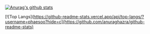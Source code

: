 [![Anurag's github stats](https://github-readme-stats.vercel.app/api?username=phaesoo)](https://github.com/anuraghazra/github-readme-stats)

[![Top Langs](https://github-readme-stats.vercel.app/api/top-langs/?username=phaesoo?hide=c](https://github.com/anuraghazra/github-readme-stats)
